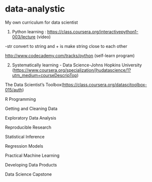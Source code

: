 # data-analystic
My own curriculum for data scientist

1) Python learning :
https://class.coursera.org/interactivepython1-003/lecture  (video)
          
 -str convert to string and + is make string close to each other
 
http://www.codecademy.com/tracks/python  (self-learn program)

2) Systematically learning - Data Science-Johns Hopkins University
(https://www.coursera.org/specialization/jhudatascience/1?utm_medium=courseDescripTop)

The Data Scientist’s Toolbox(https://class.coursera.org/datascitoolbox-015/auth)

R Programming

Getting and Cleaning Data

Exploratory Data Analysis

Reproducible Research

Statistical Inference

Regression Models

Practical Machine Learning

Developing Data Products

Data Science Capstone
